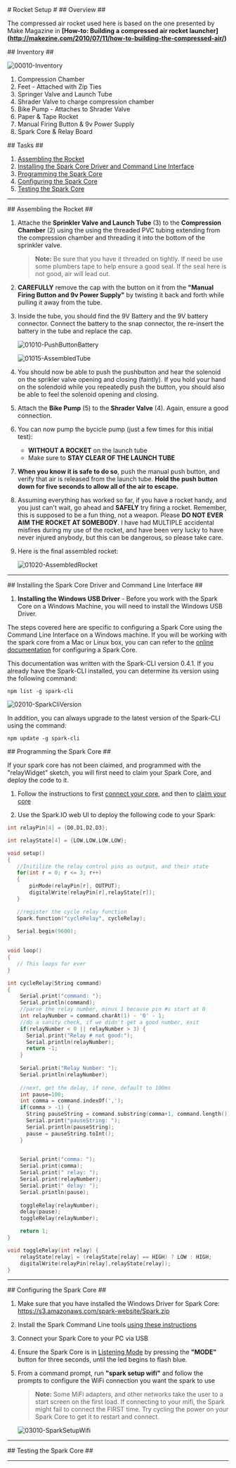 ﻿<a name="Title" />
# Rocket Setup #

<a name="overview" />
## Overview ##

The compressed air rocket used here is based on the one presented by Make Magazine in **[How-to: Building a compressed air rocket launcher] (http://makezine.com/2010/07/11/how-to-building-the-compressed-air/)**

<a name="inventory" />
## Inventory ##

![00010-Inventory](images/00010-inventory.png?raw=true "Inventory")

1. Compression Chamber
2. Feet - Attached with Zip Ties
3. Springer Valve and Launch Tube
4. Shrader Valve to charge compression chamber
5. Bike Pump - Attaches to Shrader Valve
6. Paper & Tape Rocket
7. Manual Firing Button & 9v Power Supply
8. Spark Core & Relay Board

<a name="tasks" />
## Tasks  ##

1. [Assembling the Rocket](#Task1)
1. [Installing the Spark Core Driver and Command Line Interface](#Task2)
1. [Programming the Spark Core](#Task2)
1. [Configuring the Spark Core](#Task3)
1. [Testing the Spark Core](#Task4)

---

<a name="Task1" />
## Assembling the Rocket ##

1.  Attache the **Sprinkler Valve and Launch Tube** (3) to the **Compression Chamber** (2) using the using the threaded PVC tubing extending from the compression chamber and threading it into the bottom of the sprinkler valve. 

	> **Note:** Be sure that you have it threaded on tightly.  If need be use some plumbers tape to help ensure a good seal.  If the seal here is not good, air will lead out. 

1. **CAREFULLY** remove the cap with the button on it from the **"Manual Firing Button and 9v Power Supply"** by twisting it back and forth while pulling it away from the tube.  

1. Inside the tube, you should find the 9V Battery and the 9V battery connector.  Connect the battery to the snap connector, the re-insert the battery in the tube and replace the cap. 

	![01010-PushButtonBattery](images/01010-pushbuttonbattery.png?raw=true "Push Button Battery")

	![01015-AssembledTube](images/01015-assembledtube.png?raw=true "Assembled Tube")


1. You should now be able to push the pushbutton and hear the solenoid on the sprikler valve opening and closing (faintly).  If you hold your hand on the solendoid while you repeatedly push the button, you should also be able to feel the solenoid opening and closing. 

1. Attach the **Bike Pump** (5) to the **Shrader Valve** (4).  Again, ensure a good connection. 

1. You can now pump the bycicle pump (just a few times for this initial test): 
	- **WITHOUT A ROCKET** on the launch tube
	- Make sure to **STAY CLEAR OF THE LAUNCH TUBE**

1. **When you know it is safe to do so**, push the manual push button, and verify that air is released from the launch tube.  **Hold the push button down for five seconds to allow all of the air to escape.** 

1. Assuming everything has worked so far, if you have a rocket handy, and you just can't wait, go ahead and **SAFELY** try firing a rocket.  Remember, this is supposed to be a fun thing, not a weapon.  Please **DO NOT EVER AIM THE ROCKET AT SOMEBODY**. I have had MULTIPLE accidental misfires during my use of the rocket, and have been very lucky to have never injured anybody, but this can be dangerous, so please take care. 

1. Here is the final assembled rocket:

	![01020-AssembledRocket](images/01020-assembledrocket.png?raw=true "Assembled Rocket")

---

<a name="Task2" />
## Installing the Spark Core Driver and Command Line Interface ##

1. **Installing the Windows USB Driver** - Before you work with the Spark Core on a Windows Machine, you will need to install the Windows USB Driver.  

The steps covered here are specific to configuring a Spark Core using the Command Line Interface on a Windows machine. If you will be working with the spark core from a Mac or Linux box, you can can refer to the [online documentation](http://docs.spark.io/ "Spark.IO Documentation") for configuring a Spark Core. 

This documentation was written with the Spark-CLI version 0.4.1.  If you already have the Spark-CLI installed, you can determine its version using the following command:

`npm list -g spark-cli`

![02010-SparkCliVersion](images/02010-sparkcliversion.png?raw=true "SparkCliVersion")

In addition, you can always upgrade to the latest version of the Spark-CLI using the command: 

`npm update -g spark-cli`



 




<a name="Task2" />
## Programming the Spark Core ##

If your spark core has not been claimed, and programmed with the "relayWidget" sketch, you will first need to claim your Spark Core, and deploy the code to it.  

1. Follow the instructions to first [connect your core](http://docs.spark.io/connect/), and then to [claim your core](http://docs.spark.io/connect/#claiming-your-core)

1. Use the Spark.IO web UI to deploy the following code to your Spark: 

````C++
int relayPin[4] = {D0,D1,D2,D3};

int relayState[4] = {LOW,LOW,LOW,LOW};

void setup()
{
   //Initilize the relay control pins as output, and their state
   for(int r = 0; r <= 3; r++)
   {
       pinMode(relayPin[r], OUTPUT);
       digitalWrite(relayPin[r],relayState[r]);
   }

   //register the cycle relay function
   Spark.function("cycleRelay", cycleRelay);
   
   Serial.begin(9600);
}

void loop()
{
   // This loops for ever
}

int cycleRelay(String command)
{
    Serial.print("command: ");
    Serial.println(command);    
    //parse the relay number, minus 1 because pin #s start at 0
    int relayNumber = command.charAt(1) - '0' - 1;
    //do a sanity check, if we didn't get a good number, exit
    if(relayNumber < 0 || relayNumber > 3) {
      Serial.print("Relay # not good:");
      Serial.println(relayNumber);
      return -1;
    }
    
    Serial.print("Relay Number: ");
    Serial.println(relayNumber);
    
    //next, get the delay, if none, default to 100ms
    int pause=100;
    int comma = command.indexOf(',');
    if(comma > -1) {
      String pauseString = command.substring(comma+1, command.length());
      Serial.print("pauseString: ");
      Serial.println(pauseString);
      pause = pauseString.toInt(); 
    }
    

    Serial.print("comma: ");
    Serial.print(comma);
    Serial.print(" relay: ");
    Serial.print(relayNumber);
    Serial.print(" delay: ");
    Serial.println(pause);
    
    toggleRelay(relayNumber);
    delay(pause);
    toggleRelay(relayNumber);

    return 1;
}

void toggleRelay(int relay) {
    relayState[relay] = (relayState[relay] == HIGH) ? LOW : HIGH;
    digitalWrite(relayPin[relay],relayState[relay]);
}
````




---

<a name="Task3" />
## Configuring the Spark Core ##

1. Make sure that you have installed the Windows Driver for Spark Core: https://s3.amazonaws.com/spark-website/Spark.zip

1. Install the Spark Command Line tools [using these instructions](http://docs.spark.io/cli/)

1. Connect your Spark Core to your PC via USB

1. Ensure the Spark Core is in [Listening Mode](http://docs.spark.io/connect/) by pressing the **"MODE"** button for three seconds, until the led begins to flash blue.

1. From a command prompt, run **"spark setup wifi"** and follow the prompts to configure the WiFi connection you want the spark to use 

	> **Note:** Some MiFi adapters, and other networks take the user to a start screen on the first load.  If connecting to your mifi, the Spark might fail to connect the FIRST time.  Try cycling the power on your Spark Core to get it to restart and connect.  

	![03010-SparkSetupWifi](images/03010-sparksetupwifi.png?raw=true "spark setup wifi")

---

<a name="Task4" />
## Testing the Spark Core ##

---








